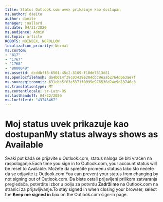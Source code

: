 ```yaml
---
title: Status Outlook.com uvek prikazuje kao dostupan
ms.author: daeite
author: daeite
manager: joallard
ms.date: 04/21/2020
ms.audience: Admin
ms.topic: article
ROBOTS: NOINDEX, NOFOLLOW
localization_priority: Normal
ms.custom:
- "817"
- "1767"
- "1768"
- "8000049"
ms.assetid: dcddbff8-6501-45c2-8169-f18de7613d81
ms.openlocfilehash: da4b014f39c03439e204cbc9eaab2764d663ae7f
ms.sourcegitcommit: 631cbb5f03e5371f0995e976536d24e9d13746c3
ms.translationtype: MT
ms.contentlocale: sr-Latn-RS
ms.lasthandoff: 04/22/2020
ms.locfileid: "43743467"
---
```

# <a name="my-status-always-shows-as-available"></a><span data-ttu-id="29a65-102">Moj status uvek prikazuje kao dostupan</span><span class="sxs-lookup"><span data-stu-id="29a65-102">My status always shows as Available</span></span>

<span data-ttu-id="29a65-103">Svaki put kada se prijavite u Outlook.com, status naloga će biti vraćen na raspolaganje.</span><span class="sxs-lookup"><span data-stu-id="29a65-103">Each time you sign in to Outlook.com, your account status will be reset to Available.</span></span> <span data-ttu-id="29a65-104">Možete da sprečite promenu statusa tako što nećete da se odjavite iz Outlook.com.</span><span class="sxs-lookup"><span data-stu-id="29a65-104">You can prevent your status from changing by not signing out of Outlook.com.</span></span> <span data-ttu-id="29a65-105">Da biste ostali prijavljeni prilikom zatvaranja pregledača, potvrdite izbor u polju za potvrdu **Zadrži me** na Outlook.com na stranici za prijavljivanje.</span><span class="sxs-lookup"><span data-stu-id="29a65-105">To stay signed in when closing your browser, select the **Keep me signed in** box on the Outlook.com sign-in page.</span></span>
